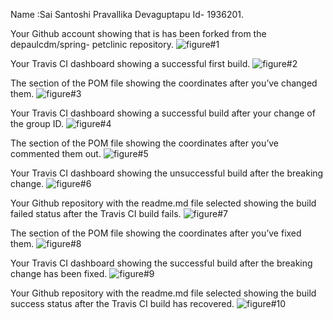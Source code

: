 Name :Sai Santoshi Pravallika Devaguptapu
Id- 1936201.

Your Github account showing that is has been forked from the depaulcdm/spring-
petclinic repository.
![figure#1](figures/https://github.com/sdevagup/spring-petclinic/blob/master/figures/figure%231.png)

Your Travis CI dashboard showing a successful first build.
![figure#2](figures/https://github.com/sdevagup/spring-petclinic/blob/master/figures/figure%232.png)

The section of the POM file showing the coordinates after you’ve changed them.
![figure#3](figures/https://github.com/sdevagup/spring-petclinic/blob/master/figures/figure%233.png)

Your Travis CI dashboard showing a successful build after your change of the group ID.
![figure#4](figures/https://github.com/sdevagup/spring-petclinic/blob/master/figures/figure%234.png)

The section of the POM file showing the coordinates after you’ve commented them out.
![figure#5](figures/https://github.com/sdevagup/spring-petclinic/blob/master/figures/figure%235.png)

Your Travis CI dashboard showing the unsuccessful build after the breaking change.
![figure#6](figures/https://github.com/sdevagup/spring-petclinic/blob/master/figures/figure%236.png)

Your Github repository with the readme.md file selected showing the build failed status after the Travis CI build fails.
![figure#7](figures/https://github.com/sdevagup/spring-petclinic/blob/master/figures/figure%237.png)

The section of the POM file showing the coordinates after you’ve fixed them.
![figure#8](figures/https://github.com/sdevagup/spring-petclinic/blob/master/figures/figure%238.png)

Your Travis CI dashboard showing the successful build after the breaking change has been fixed.
![figure#9](figures/https://github.com/sdevagup/spring-petclinic/blob/master/figures/figure%239.png)

Your Github repository with the readme.md file selected showing the build success status after the Travis CI build has recovered.
![figure#10](figures/https://github.com/sdevagup/spring-petclinic/blob/master/figures/figure%2310.png)

